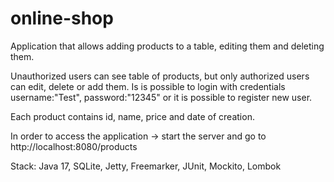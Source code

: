 # online-shop
Application that allows adding products to a table, editing them and deleting them.

Unauthorized users can see table of products, but only authorized users can edit, delete or add them.
Is is possible to login with credentials username:"Test", password:"12345" or it is possible to register new user.

Each product contains id, name, price and date of creation.

In order to access the application -> start the server and go to http://localhost:8080/products

Stack: Java 17, SQLite, Jetty, Freemarker, JUnit, Mockito, Lombok
